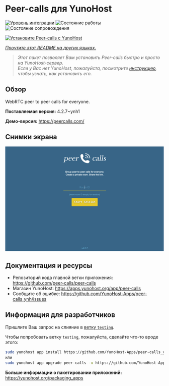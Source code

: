 <!--
Важно: этот README был автоматически сгенерирован <https://github.com/YunoHost/apps/tree/master/tools/readme_generator>
Он НЕ ДОЛЖЕН редактироваться вручную.
-->

# Peer-calls для YunoHost

[![Уровень интеграции](https://dash.yunohost.org/integration/peer-calls.svg)](https://ci-apps.yunohost.org/ci/apps/peer-calls/) ![Состояние работы](https://ci-apps.yunohost.org/ci/badges/peer-calls.status.svg) ![Состояние сопровождения](https://ci-apps.yunohost.org/ci/badges/peer-calls.maintain.svg)

[![Установите Peer-calls с YunoHost](https://install-app.yunohost.org/install-with-yunohost.svg)](https://install-app.yunohost.org/?app=peer-calls)

*[Прочтите этот README на других языках.](./ALL_README.md)*

> *Этот пакет позволяет Вам установить Peer-calls быстро и просто на YunoHost-сервер.*  
> *Если у Вас нет YunoHost, пожалуйста, посмотрите [инструкцию](https://yunohost.org/install), чтобы узнать, как установить его.*

## Обзор

WebRTC peer to peer calls for everyone.

**Поставляемая версия:** 4.2.7~ynh1

**Демо-версия:** <https://peercalls.com/>

## Снимки экрана

![Снимок экрана Peer-calls](./doc/screenshots/screenshot.png)

## Документация и ресурсы

- Репозиторий кода главной ветки приложения: <https://github.com/peer-calls/peer-calls>
- Магазин YunoHost: <https://apps.yunohost.org/app/peer-calls>
- Сообщите об ошибке: <https://github.com/YunoHost-Apps/peer-calls_ynh/issues>

## Информация для разработчиков

Пришлите Ваш запрос на слияние в [ветку `testing`](https://github.com/YunoHost-Apps/peer-calls_ynh/tree/testing).

Чтобы попробовать ветку `testing`, пожалуйста, сделайте что-то вроде этого:

```bash
sudo yunohost app install https://github.com/YunoHost-Apps/peer-calls_ynh/tree/testing --debug
или
sudo yunohost app upgrade peer-calls -u https://github.com/YunoHost-Apps/peer-calls_ynh/tree/testing --debug
```

**Больше информации о пакетировании приложений:** <https://yunohost.org/packaging_apps>
